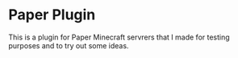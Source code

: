 # Paper Plugin

This is a plugin for Paper Minecraft servrers that I made for testing purposes and to try out some ideas.
